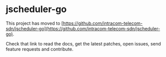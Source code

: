 # jscheduler-go

This project has moved to [https://github.com/intracom-telecom-sdn/jscheduler-go](https://github.com/intracom-telecom-sdn/jscheduler-go).

Check that link to read the docs, get the latest patches, open issues, send feature requests and contribute.
